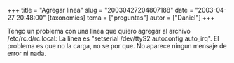 +++
title = "Agregar linea"
slug = "20030427204807188"
date = "2003-04-27 20:48:00"
[taxonomies]
tema = ["preguntas"]
autor = ["Daniel"]
+++

Tengo un problema con una linea que quiero agregar al archivo
/etc/rc.d/rc.local: La linea es &quot;setserial /dev/ttyS2 autoconfig
auto_irq&quot;. El problema es que no la carga, no se por que. No
aparece ningun mensaje de error ni nada.

